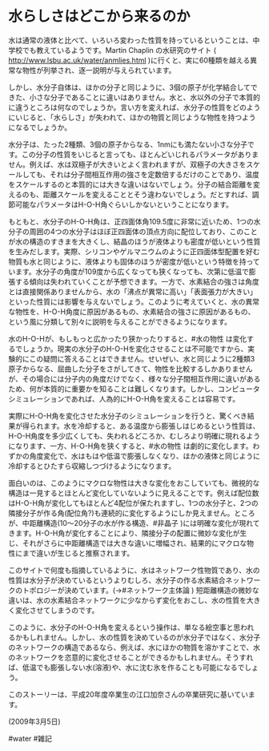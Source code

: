 # 水らしさはどこから来るのか

水は通常の液体と比べて、いろいろ変わった性質を持っているということは、中学校でも教えているようです。Martin Chaplin の水研究のサイト ( http://www.lsbu.ac.uk/water/anmlies.html )に行くと、実に60種類を越える異常な物性が列挙され、逐一説明が与えられています。

しかし、水分子自体は、ほかの分子と同じように、3個の原子が化学結合してできた、小さな分子であることに違いはありません。水と、水以外の分子で本質的に違うところは何なのでしょうか。言い方を変えれば、水分子の性質をどのようにいじると、「水らしさ」が失われて、ほかの物質と同じような物性を持つようになるでしょうか。

水分子は、たった2種類、3個の原子からなる、1nmにも満たない小さな分子です。この分子の性質をいじると言っても、ほとんどいじれるパラメータがありません。例えば、水は双極子が大きいとよく言われますが、双極子の大きさをスケールしても、それは分子間相互作用の強さを定数倍するだけのことであり、温度をスケールするのと本質的には大きな違いはないでしょう。分子の結合距離を変えるのも、距離スケールを変えることとそう違わないでしょう。だとすれば、調節可能なパラメータはH-O-H角ぐらいしかないということになります。

もともと、水分子のH-O-H角は、正四面体角109.5度に非常に近いため、1つの水分子の周囲の4つの水分子はほぼ正四面体の頂点方向に配位しており、このことが水の構造のすきまを大きくし、結晶のほうが液体よりも密度が低いという性質を生みだします。実際、シリコンやゲルマニウムのように正四面体型配置を好む物質も水と同じように、液体よりも固体のほうが密度が低いという特徴を持っています。水分子の角度が109度から広くなっても狭くなっても、次第に低温で膨張する傾向は失われていくことが予想できます。一方で、水素結合の強さは角度とは直接関係ありませんから、水の「沸点が異常に高い」「表面張力が大きい」といった性質には影響を与えないでしょう。このように考えていくと、水の異常な物性を、H-O-H角度に原因があるもの、水素結合の強さに原因があるもの、という風に分類して別々に説明を与えることができるようになります。

水のH-O-Hが、もしもっと広かったり狭かったりすると、#水の物性 は変化するでしょうか。現実の水分子のH-O-Hを変化させることは不可能ですから、実験的にこの疑問に答えることはできません。せいぜい、水と同じように2種類3原子からなる、屈曲した分子をさがしてきて、物性を比較するしかありませんが、その場合には分子内の角度だけでなく、様々な分子間相互作用に違いがあるため、何が本質的に重要かを知ることは難しくなります。しかし、コンピュータシミュレーションであれば、人為的にH-O-H角を変えることは容易です。

実際にH-O-H角を変化させた水分子のシミュレーションを行うと、驚くべき結果が得られます。水を冷却すると、ある温度から膨張しはじめるという性質は、H-O-H角度を多少広くしても、失われるどころか、むしろより明確に現れるようになります、一方、H-O-H角を狭くすると、#水の物性 は劇的に変化します。わずかの角度変化で、水はもはや低温で膨張しなくなり、ほかの液体と同じように冷却するとひたすら収縮しつづけるようになります。

面白いのは、このようにマクロな物性は大きな変化をおこしていても、微視的な構造は一見するとほとんど変化していないように見えることです。例えば配位数はH-O-H角が変化してもほとんど4配位が保たれますし、1つの水分子と、2つの隣接分子が作る角(配位角?)も連続的に変化するようにしか見えません。ところが、中距離構造(10～20分子の水が作る構造、#非晶子 )には明確な変化が現れてきます。H-O-H角が変化することにより、隣接分子の配置に微妙な変化が生じ、それがさらに中距離構造では大きな違いに増幅され、結果的にマクロな物性にまで違いが生じると推察されます。

このサイトで何度も指摘しているように、水はネットワーク性物質であり、水の性質は水分子が決めているというよりむしろ、水分子の作る水素結合ネットワークのトポロジーが決めています。(→#ネットワーク主体論 ) 短距離構造の微妙な違いは、水の水素結合ネットワークに少なからず変化をおこし、水の性質を大きく変化させてしまうのです。

このように、水分子のH-O-H角を変えるという操作は、単なる絵空事と思われるかもしれません。しかし、水の性質を決めているのが水分子ではなく、水分子のネットワークの構造であるなら、例えば、水にほかの物質を溶かすことで、水のネットワークを恣意的に変化させることができるかもしれません。そうすれば、低温でも膨張しない水(溶液)や、水に沈む氷を作ることも可能になるでしょう。

このストーリーは、平成20年度卒業生の江口加奈さんの卒業研究に基いています。

(2009年3月5日)



#water #雑記



